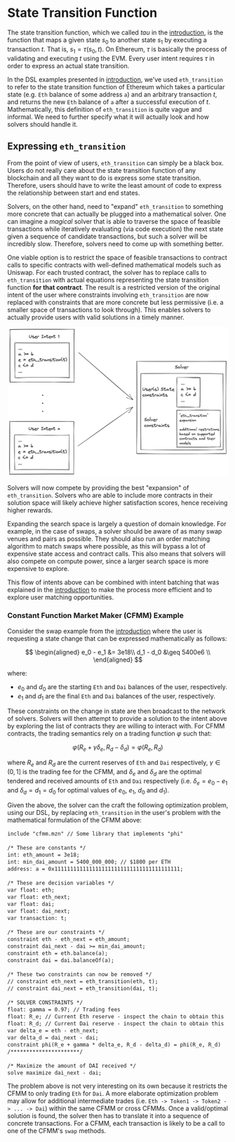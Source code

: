 # State Transition Function

The state transition function, which we called $tau$ in the [introduction](introduction.md), is the function that maps a given state $s_0$ to another state $s_1$ by executing a transaction $t$. That is, $s_1 = \tau(s_0, t)$. On Ethereum, $\tau$ is basically the process of validating and executing $t$ using the EVM. Every user intent requires $\tau$ in order to express an actual state transition.

In the DSL examples presented in [introduction](introduction.md), we've used `eth_transition` to refer to the state transition function of Ethereum which takes a particular state (e.g. `Eth` balance of some address `a`) and an arbitrary transaction $t$, and returns the new `Eth` balance of `a` after a successful execution of $t$. Mathematically, this definition of `eth_transition` is quite vague and informal. We need to further specify what it will actually look and how solvers should handle it.

## Expressing `eth_transition`

From the point of view of users, `eth_transition` can simply be a black box. Users do not really care about the state transition function of any blockchain and all they want to do is express some state transition. Therefore, users should have to write the least amount of code to express the relationship between start and end states.

Solvers, on the other hand, need to "expand" `eth_transition` to something more concrete that can actually be plugged into a mathematical solver. One can imagine a _magical_ solver that is able to traverse the space of feasible transactions while iteratively evaluating (via code execution) the next state given a sequence of candidate transactions, but such a solver will be incredibly slow. Therefore, solvers need to come up with something better.

One viable option is to restrict the space of feasible transactions to contract calls to specific contracts with well-defined mathematical models such as Uniswap. For each trusted contract, the solver has to replace calls to `eth_transition` with actual equations representing the state transition function **for that contract**. The result is a restricted version of the original intent of the user where constraints involving `eth_transition` are now replaced with constraints that are more concrete but less permissive (i.e. a smaller space of transactions to look through). This enables solvers to actually provide users with valid solutions in a timely manner.

![Flow of Intents](./assets/intent_flow.png "Flow of Intents")

Solvers will now compete by providing the best "expansion" of `eth_transition`. Solvers who are able to include more contracts in their solution space will likely achieve higher satisfaction scores, hence receiving higher rewards.

Expanding the search space is largely a question of domain knowledge. For example, in the case of swaps, a solver should be aware of as many swap venues and pairs as possible. They should also run an order matching algorithm to match swaps where possible, as this will bypass a lot of expensive state access and contract calls. This also means that solvers will also compete on compute power, since a larger search space is more expensive to explore.

This flow of intents above can be combined with intent batching that was explained in the [introduction](introduction.md) to make the process more efficient and to explore user matching opportunities.

### Constant Function Market Maker (CFMM) Example

Consider the swap example from the [introduction](introduction.md) where the user is requesting a state change that can be expressed mathematically as follows:

$$
\begin{aligned}
e_0 - e_1 &= 3e18\\
d_1 - d_0 &\geq 5400e6 \\
\end{aligned}
$$

where:

- $e_0$ and $d_0$ are the starting `Eth` and `Dai` balances of the user, respectively.
- $e_1$ and $d_1$ are the final `Eth` and `Dai` balances of the user, respectively.

These constraints on the change in state are then broadcast to the network of solvers. Solvers will then attempt to provide a solution to the intent above by exploring the list of contracts they are willing to interact with. For CFMM contracts, the trading semantics rely on a trading function $\varphi$ such that:

$$\varphi(R_e + \gamma\delta_e, R_d - \delta_d) = \varphi(R_e, R_d)$$

where $R_e$ and $R_d$ are the current reserves of `Eth` and `Dai` respectively, $\gamma \in (0, 1]$ is the trading fee for the CFMM, and $\delta_e$ and $\delta_d$ are the optimal tendered and received amounts of `Eth` and `Dai` respectively (i.e. $\delta_e = e_0 - e_1$ and $\delta_d = d_1 = d_0$ for optimal values of $e_0$, $e_1$, $d_0$ and $d_1$).

Given the above, the solver can the craft the following optimization problem, using our DSL, by replacing `eth_transition` in the user's problem with the mathematical formulation of the CFMM above:

```solidity
include "cfmm.mzn" // Some library that implements "phi"

/* These are constants */
int: eth_amount = 3e18;
int: min_dai_amount = 5400_000_000; // $1800 per ETH
address: a = 0x1111111111111111111111111111111111111111;

/* These are decision variables */
var float: eth;
var float: eth_next;
var float: dai;
var float: dai_next;
var transaction: t;

/* These are our constraints */
constraint eth - eth_next = eth_amount;
constraint dai_next - dai >= min_dai_amount;
constraint eth = eth.balance(a);
constraint dai = dai.balanceOf(a);

/* These two constraints can now be removed */
// constraint eth_next = eth_transition(eth, t);
// constraint dai_next = eth_transition(dai, t);

/* SOLVER CONSTRAINTS */
float: gamma = 0.97; // Trading fees
float: R_e; // Current Eth reserve - inspect the chain to obtain this
float: R_d; // Current Dai reserve - inspect the chain to obtain this
var delta_e = eth - eth_next;
var delta_d = dai_next - dai;
constraint phi(R_e + gamma * delta_e, R_d - delta_d) = phi(R_e, R_d)
/**********************/

/* Maximize the amount of DAI received */
solve maximize dai_next - dai;
```

The problem above is not very interesting on its own because it restricts the CFMM to only trading `Eth` for `Dai`. A more elaborate optimization problem may allow for additional intermediate trades (i.e. `Eth -> Token1 -> Token2 -> ... -> Dai`) within the same CFMM or cross CFMMs. Once a valid/optimal solution is found, the solver then has to translate it into a sequence of concrete transactions. For a CFMM, each transaction is likely to be a call to one of the CFMM's `swap` methods.
